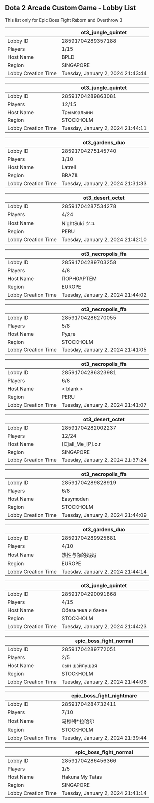## Dota 2 Arcade Custom Game - Lobby List

This list only for Epic Boss Fight Reborn and Overthrow 3

|  | ot3_jungle_quintet |
| ------ | ------ |
| Lobby ID | 28591704289357188 |
| Players | 1/15 |
| Host Name | BPLD |
| Region | SINGAPORE |
| Lobby Creation Time | Tuesday, January 2, 2024 21:43:44 |


|  | ot3_jungle_quintet |
| ------ | ------ |
| Lobby ID | 28591704289863081 |
| Players | 12/15 |
| Host Name | Трымбалыни |
| Region | STOCKHOLM |
| Lobby Creation Time | Tuesday, January 2, 2024 21:44:11 |


|  | ot3_gardens_duo |
| ------ | ------ |
| Lobby ID | 28591704275145740 |
| Players | 1/10 |
| Host Name | Latrell |
| Region | BRAZIL |
| Lobby Creation Time | Tuesday, January 2, 2024 21:31:33 |


|  | ot3_desert_octet |
| ------ | ------ |
| Lobby ID | 28591704287534278 |
| Players | 4/24 |
| Host Name | NightSuki ツユ |
| Region | PERU |
| Lobby Creation Time | Tuesday, January 2, 2024 21:42:10 |


|  | ot3_necropolis_ffa |
| ------ | ------ |
| Lobby ID | 28591704289703258 |
| Players | 4/8 |
| Host Name | ПОРНОАРТЁМ |
| Region | EUROPE |
| Lobby Creation Time | Tuesday, January 2, 2024 21:44:02 |


|  | ot3_necropolis_ffa |
| ------ | ------ |
| Lobby ID | 28591704286270055 |
| Players | 5/8 |
| Host Name | Рудге |
| Region | STOCKHOLM |
| Lobby Creation Time | Tuesday, January 2, 2024 21:41:05 |


|  | ot3_necropolis_ffa |
| ------ | ------ |
| Lobby ID | 28591704286323981 |
| Players | 6/8 |
| Host Name | < blank > |
| Region | PERU |
| Lobby Creation Time | Tuesday, January 2, 2024 21:41:07 |


|  | ot3_desert_octet |
| ------ | ------ |
| Lobby ID | 28591704282002237 |
| Players | 12/24 |
| Host Name | [C]all_Me_[P].o.r |
| Region | SINGAPORE |
| Lobby Creation Time | Tuesday, January 2, 2024 21:37:24 |


|  | ot3_necropolis_ffa |
| ------ | ------ |
| Lobby ID | 28591704289828919 |
| Players | 6/8 |
| Host Name | Easymoden |
| Region | STOCKHOLM |
| Lobby Creation Time | Tuesday, January 2, 2024 21:44:09 |


|  | ot3_gardens_duo |
| ------ | ------ |
| Lobby ID | 28591704289925681 |
| Players | 4/10 |
| Host Name | 热性与你的妈妈 |
| Region | EUROPE |
| Lobby Creation Time | Tuesday, January 2, 2024 21:44:14 |


|  | ot3_jungle_quintet |
| ------ | ------ |
| Lobby ID | 28591704290091868 |
| Players | 4/15 |
| Host Name | Обезьянка и банан |
| Region | STOCKHOLM |
| Lobby Creation Time | Tuesday, January 2, 2024 21:44:23 |


|  | epic_boss_fight_normal |
| ------ | ------ |
| Lobby ID | 28591704289772051 |
| Players | 2/5 |
| Host Name | сын шайлушая |
| Region | STOCKHOLM |
| Lobby Creation Time | Tuesday, January 2, 2024 21:44:06 |


|  | epic_boss_fight_nightmare |
| ------ | ------ |
| Lobby ID | 28591704284732411 |
| Players | 7/10 |
| Host Name | 马穆特*拉哈尔 |
| Region | STOCKHOLM |
| Lobby Creation Time | Tuesday, January 2, 2024 21:39:44 |


|  | epic_boss_fight_normal |
| ------ | ------ |
| Lobby ID | 28591704286456366 |
| Players | 1/5 |
| Host Name | Hakuna My Tatas |
| Region | SINGAPORE |
| Lobby Creation Time | Tuesday, January 2, 2024 21:41:14 |


